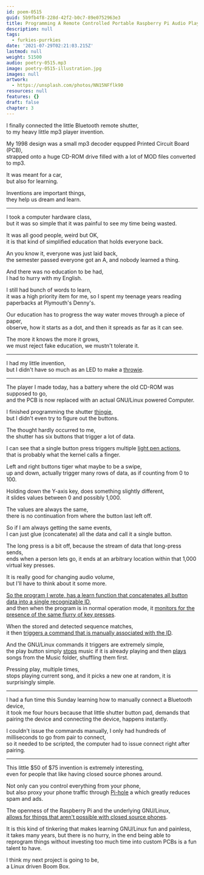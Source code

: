 ```yaml
---
id: poem-0515
guid: 5b9fb4f8-228d-42f2-b0c7-89e0752963e3
title: Programming A Remote Controlled Portable Raspberry Pi Audio Player
description: null
tags:
  - furkies-purrkies
date: '2021-07-29T02:21:03.215Z'
lastmod: null
weight: 51500
audio: poetry-0515.mp3
image: poetry-0515-illustration.jpg
images: null
artwork:
  - https://unsplash.com/photos/NN15NFflk90
resources: null
features: {}
draft: false
chapter: 3
---
```


I finally connected the little Bluetooth remote shutter,\
to my heavy little mp3 player invention.

My 1998 design was a small mp3 decoder equpped Printed Circuit Board (PCB),\
strapped onto a huge CD-ROM drive filled with a lot of MOD files converted to mp3.

It was meant for a car,\
but also for learning.

Inventions are important things,\
they help us dream and learn.

---

I took a computer hardware class,\
but it was so simple that it was painful to see my time being wasted.

It was all good people, weird but OK,\
it is that kind of simplified education that holds everyone back.

An you know it, everyone was just laid back,\
the semester passed everyone got an A, and nobody learned a thing.

And there was no education to be had,\
I had to hurry with my English.

I still had bunch of words to learn,\
it was a high priority item for me, so I spent my teenage years reading paperbacks at Plymouth's Denny's.

Our education has to progress the way water moves through a piece of paper,\
observe, how it starts as a dot, and then it spreads as far as it can see.

The more it knows the more it grows,\
we must reject fake education, we mustn't tolerate it.

---

I had my little invention,\
but I didn't have so much as an LED to make a [throwie](https://www.youtube.com/watch?v=hme5ladDQ_0).

---

The player I made today, has a battery where the old CD-ROM was supposed to go,\
and the PCB is now replaced with an actual GNU/Linux powered Computer.

I finished programming the shutter [thingie](https://www.amazon.com/Cellphone-Shutter-Multifunction-Playback-Smartphones/dp/B08SWC2DQW),\
but I didn't even try to figure out the buttons.

The thought hardly occurred to me,\
the shutter has six buttons that trigger a lot of data.

I can see that a single button press triggers multiple [light pen actions](https://www.youtube.com/watch?v=EBfkiprmoi0),\
that is probably what the kernel calls a finger.

Left and right buttons tiger what maybe to be a swipe,\
up and down, actually trigger many rows of data, as if counting from 0 to 100.

Holding down the Y-axis key, does something slightly different,\
it slides values between 0 and possibly 1,000.

The values are always the same,\
there is no continuation from where the button last left off.

So if I am always getting the same events,\
I can just glue (concatenate) all the data and call it a single button.

The long press is a bit off, because the stream of data that long-press sends,\
ends when a person lets go, it ends at an arbitrary location within that 1,000 virtual key presses.

It is really good for changing audio volume,\
but I'll have to think about it some more.

[So the program I wrote, has a learn function that concatenates all button data into a single recognizable ID](https://github.com/catpea/isir/blob/01ef4b7e55058fde70e5098aad8402345d7e113c/command/learn.js#L51),\
and then when the program is in normal operation mode, it [monitors for the presence of the same flurry of key presses](https://github.com/catpea/isir/blob/01ef4b7e55058fde70e5098aad8402345d7e113c/command/listen.js#L41).

When the stored and detected sequence matches,\
it then [triggers a command that is manually associated with the ID](https://github.com/catpea/isir/blob/01ef4b7e55058fde70e5098aad8402345d7e113c/command/listen.js#L49).

And the GNU/Linux commands it triggers are extremely simple,\
the play button simply [stops](https://github.com/catpea/isir/blob/01ef4b7e55058fde70e5098aad8402345d7e113c/bin/p.sh#L2) music if it is already playing and then [plays](https://github.com/catpea/isir/blob/01ef4b7e55058fde70e5098aad8402345d7e113c/bin/p.sh#L3) songs from the Music folder, shuffling them first.

Pressing play, multiple times,\
stops playing current song, and it picks a new one at random, it is surprisingly simple.

---

I had a fun time this Sunday learning how to manually connect a Bluetooth device,\
it took me four hours because that little shutter button pad, demands that pairing the device and connecting the device, happens instantly.

I couldn't issue the commands manually, I only had hundreds of milliseconds to go from pair to connect,\
so it needed to be scripted, the computer had to issue connect right after pairing.

---

This little $50 of $75 invention is extremely interesting,\
even for people that like having closed source phones around.

Not only can you control everything from your phone,\
but also proxy your phone traffic through [Pi-hole](https://pi-hole.net/) a which greatly reduces spam and ads.

The openness of the Raspberry Pi and the underlying GNU/Linux,\
[allows for things that aren't possible with closed source phones](https://www.youtube.com/watch?v=WDa_odxAGUU).

It is this kind of tinkering that makes learning GNU/Linux fun and painless,\
it takes many years, but there is no hurry, in the end being able to reprogram things without investing too much time into custom PCBs is a fun talent to have.

I think my next project is going to be,\
a Linux driven Boom Box.
